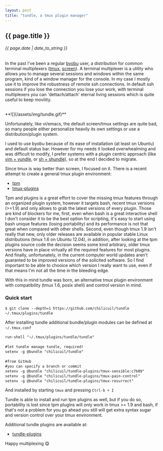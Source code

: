 ```yaml
---
layout: post
title: "tundle, a tmux plugin manager"
---
```


## {{ page.title }}

###### {{ page.date | date_to_string }}

In the past I've been a regular [byobu](http://byobu.co/) user, a distribution for common terminal multiplexers ([tmux](http://tmux.github.io/), [screen](https://www.gnu.org/software/screen/)). A terminal multiplexer is a utility who allows you to manage several sessions and windows within the same program, kind of a window manager for the console. In my case I mostly use it to improve the robustness of remote ssh connections. In default ssh sessions if you lose the connection you lose your work, with terminal multiplexers you can 'dettach/attach' eternal living sessions which is quite useful to keep movility.

<br>
**![](/assets/img/tundle.gif)**

Unfortunately, like vi/emacs, the default screen/tmux settings are quite bad, so many people either personalize heavily its own settings or use a distribution/plugin system.

I used to use byobu because of its ease of installation (at least on Ubuntu) and default status bar. However for my needs it looked overwhealming and was difficult to modify, I prefer systems with a plugin centric approach (like [vim + vundle](https://github.com/chilicuil/vundle), or [sh + shundle](http://javier.io/blog/en/2013/11/15/shundle.html)), so at the end I decided to migrate.

Since tmux is way better than screen, I focused on it. There is a recent attempt to create a general tmux plugin environment:

 - [tpm](https://github.com/tmux-plugins/tpm)
 - [tmux-plugins](https://github.com/tmux-plugins)

Tpm and plugins is a great effort to cover the missing tmux features through an organized plugin system, however it targets bash, recent tmux versions (>=1.9) and only allows to grab the latest versions of every plugin. Those are kind of blockers for me, first, even when bash is a great interactive shell I don't consider it to be the best option for scripting, it's easy to start using bash unique features (losing portability) and its performance is not that great when compared with other shells. Second, even though tmux 1.9 isn't really that new, only older releases are available in popular stable Linux distributions (tmux 1.6 on Ubuntu 12.04), in addition, after looking at the tpm plugins source code the decision seems some kind arbitrary, older tmux versions have in place virtually all the required features for most plugins. And finally, unfortunately, in the current computer world updates aren't guaranted to be improved versions of the solicited software. So I find important to be able to chooice which version I really want to use, even if that means I'm not all the time in the bleeding edge.

With this in mind tundle was born, an alternative tmux plugin environment with compatibility (tmux 1.6, posix shell) and control version in mind.

### Quick start

    $ git clone --depth=1 https://github.com/chilicuil/tundle ~/.tmux/plugins/tundle

After installing tundle additional bundle/plugin modules can be defined at `~/.tmux.conf`

    run-shell "~/.tmux/plugins/tundle/tundle"

    #let tundle manage tundle, required!
    setenv -g @bundle "chilicuil/tundle"

    #from GitHub
    #you can specify a branch or commit
    setenv -g @bundle "chilicuil/tundle-plugins/tmux-sensible:c7b09"
    setenv -g @bundle "chilicuil/tundle-plugins/tmux-pain-control"
    setenv -g @bundle "chilicuil/tundle-plugins/tmux-resurrect"

And installed by starting `tmux` and pressing `Ctrl-b + I`

Tundle is able to install and run tpm plugins as well, but if you do so, portability is lost since tpm plugins will only work in tmux >= 1.9 and bash, if that's not a problem for you go ahead you still will get extra syntax sugar and version control over your tmux environment.

Additional tundle plugins are available at:

 - [tundle-plugins](https://github.com/chilicuil/tundle-plugins)

Happy multiplexing &#128523;

